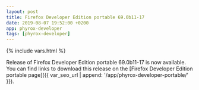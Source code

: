 ```yaml
---
layout: post
title: Firefox Developer Edition portable 69.0b11-17
date: 2019-08-07 19:52:00 +0200
app: phyrox-developer
tags: [phyrox-developer]
---
```

{% include vars.html %}

Release of Firefox Developer Edition portable 69.0b11-17 is now available.<br />
You can find links to download this release on the [Firefox Developer Edition portable page]({{ var_seo_url | append: '/app/phyrox-developer-portable/' }}).